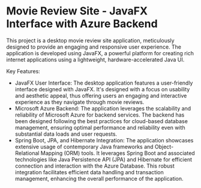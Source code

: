 # Movie Review Site - JavaFX Interface with Azure Backend
This project is a desktop movie review site application, meticulously designed to provide an engaging and responsive user experience. The application is developed using JavaFX, a powerful platform for creating rich internet applications using a lightweight, hardware-accelerated Java UI.

Key Features:
- JavaFX User Interface: The desktop application features a user-friendly interface designed with JavaFX. It's designed with a focus on usability and aesthetic appeal, thus offering users an engaging and interactive experience as they navigate through movie reviews.
- Microsoft Azure Backend: The application leverages the scalability and reliability of Microsoft Azure for backend services. The backend has been designed following the best practices for cloud-based database management, ensuring optimal performance and reliability even with substantial data loads and user requests.
- Spring Boot, JPA, and Hibernate Integration: The application showcases extensive usage of contemporary Java frameworks and Object-Relational Mapping (ORM) tools. It leverages Spring Boot and associated technologies like Java Persistence API (JPA) and Hibernate for efficient connection and interaction with the Azure Database. This robust integration facilitates efficient data handling and transaction management, enhancing the overall performance of the application.
